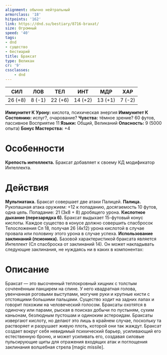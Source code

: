 ```yaml
---
alignment: обычно нейтральный
armorclass: '18'
hitpoints: '162'
link: https://dnd.su/bestiary/8716-braxat/
size: Огромный
speed: '40'
tags:
- dnd
- существо
- бестиарий
title: Браксат
type: Великан
cr: '9'
cssclasses:
    - dnd
---
```



| СИЛ | ЛОВ | ТЕЛ | ИНТ | МДР | ХАР |
|---|---|---|---|---|---|
| 26 (+8) | 8 (-1) | 22 (+6) | 14 (+2) | 13 (+1) | 7 (-2) |
**Иммунитет К Урону:** кислота, психическая энергия
**Иммунитет К Состоянию:** испуг?, очарование?
**Чувства:** тёмное зрение? 60 футов, пассивное Восприятие 11
**Языки:** Общий, Великаний
**Опасность:** 9 (5000 опыта)
**Бонус Мастерства:** +4


# Особенности
**Крепость интеллекта.** Браксат добавляет к своему КД модификатор Интеллекта.


# Действия
**Мультиатака.** Браксат совершает две атаки Палицей.
**Палица.** Рукопашная атака оружием: +12 к попаданию, досягаемость 10 футов, одна цель. Попадание: 21 (3к8 + 8) дробящего урона.
**Кислотное дыхание (перезарядка 6).** Браксат выдыхает 15-футовый конус кислоты. Каждое существо в конусе должно совершить спасбросок Телосложения Сл 18, получая 26 (4к12) урона кислотой в случае провала или половину этого урона в случае успеха.
**Использование заклинаний (псионика).** Базовой характеристикой браксата является Интеллект (Сл спасброска от заклинаний 14). Он может накладывать следующие заклинания, не нуждаясь ни в каких в компонентах:


# Описание
Браксат — это высоченный теплокровный хищник с толстым сочленённым панцирем на спине. У него квадратная голова, увенчанная роговыми выступами, могучие руки и крупные кисти с отстоящими большими пальцами. Существо ходит на задних лапах и говорит похожим на человеческий голосом. Браксаты охотятся в одиночку или парами, рыская в поисках добычи по пустыням, сухим каньонам, безлюдным пустошам и одиноким астероидам. Браксаты извергают кислоту, но делают это лишь в крайнем случае, поскольку та растворяет и разрушает живую плоть, которой они так жаждут. Браксат создает вокруг себя невидимый психический барьер, усиливающий его естественную броню, и может усиливать его, создавая силовые пульсирующие щиты для отражения входящих атак и поглощения заклинания волшебная стрела [magic missile].